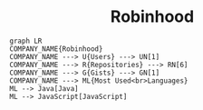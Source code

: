 <h1 align="center">Robinhood</h1>

```mermaid
graph LR
COMPANY_NAME{Robinhood}
COMPANY_NAME ---> U{Users} ---> UN[1]
COMPANY_NAME ---> R{Repositories} ---> RN[6]
COMPANY_NAME ---> G{Gists} ---> GN[1]
COMPANY_NAME ---> ML{Most Used<br>Languages}
ML --> Java[Java]
ML --> JavaScript[JavaScript]
```
